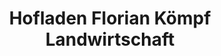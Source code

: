 ---
title: "Hofladen Florian Kömpf Landwirtschaft"
url: /stuttgart/hofladen-florian-koempf-landwirtschaft/
shop: Hofladen
---